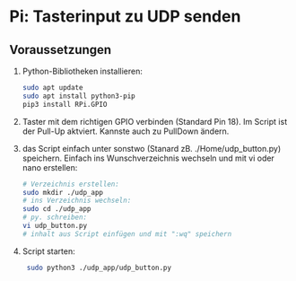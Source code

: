 # Pi: Tasterinput zu UDP senden

## Voraussetzungen

1. Python-Bibliotheken installieren:
   ```bash
   sudo apt update
   sudo apt install python3-pip
   pip3 install RPi.GPIO

2. Taster mit dem richtigen GPIO verbinden (Standard Pin 18). Im Script ist der Pull-Up aktviert. Kannste auch zu PullDown ändern.
  
3. das Script einfach unter sonstwo (Stanard zB. ./Home/udp_button.py) speichern. Einfach ins Wunschverzeichnis wechseln und mit vi oder nano erstellen:

   ```bash
   # Verzeichnis erstellen:
   sudo mkdir ./udp_app
   # ins Verzeichnis wechseln:
   sudo cd ./udp_app
   # py. schreiben:
   vi udp_button.py
   # inhalt aus Script einfügen und mit ":wq" speichern

4. Script starten:

   ```bash
    sudo python3 ./udp_app/udp_button.py
